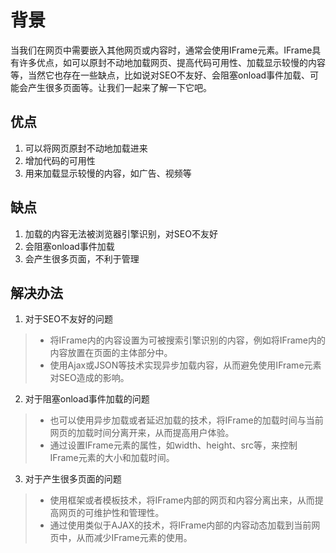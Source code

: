 # 背景
当我们在网页中需要嵌入其他网页或内容时，通常会使用IFrame元素。IFrame具有许多优点，如可以原封不动地加载网页、提高代码可用性、加载显示较慢的内容等，当然它也存在一些缺点，比如说对SEO不友好、会阻塞onload事件加载、可能会产生很多页面等。让我们一起来了解一下它吧。

## 优点
1. 可以将网页原封不动地加载进来
2. 增加代码的可用性
3. 用来加载显示较慢的内容，如广告、视频等

## 缺点
1. 加载的内容无法被浏览器引擎识别，对SEO不友好
2. 会阻塞onload事件加载
3. 会产生很多页面，不利于管理

## 解决办法
1. 对于SEO不友好的问题
> - 将IFrame内的内容设置为可被搜索引擎识别的内容，例如将IFrame内的内容放置在页面的主体部分中。
> - 使用Ajax或JSON等技术实现异步加载内容，从而避免使用IFrame元素对SEO造成的影响。
>
2. 对于阻塞onload事件加载的问题
> - 也可以使用异步加载或者延迟加载的技术，将IFrame的加载时间与当前网页的加载时间分离开来，从而提高用户体验。
> - 通过设置IFrame元素的属性，如width、height、src等，来控制IFrame元素的大小和加载时间。
>
3. 对于产生很多页面的问题
> - 使用框架或者模板技术，将IFrame内部的网页和内容分离出来，从而提高网页的可维护性和管理性。
> - 通过使用类似于AJAX的技术，将IFrame内部的内容动态加载到当前网页中，从而减少IFrame元素的使用。